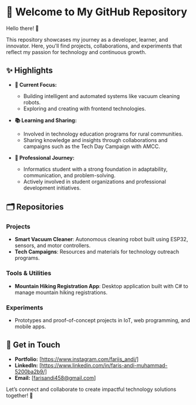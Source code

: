 # 🎁 Welcome to My GitHub Repository

Hello there! 👋

This repository showcases my journey as a developer, learner, and innovator. Here, you'll find projects, collaborations, and experiments that reflect my passion for technology and continuous growth.

## ✨ Highlights

- **🚀 Current Focus:**
  - Building intelligent and automated systems like vacuum cleaning robots.
  - Exploring and creating with frontend technologies.

- **📚 Learning and Sharing:**
  - Involved in technology education programs for rural communities.
  - Sharing knowledge and insights through collaborations and campaigns such as the Tech Day Campaign with AMCC.

- **💼 Professional Journey:**
  - Informatics student with a strong foundation in adaptability, communication, and problem-solving.
  - Actively involved in student organizations and professional development initiatives.

## 🗂 Repositories

### Projects
- **Smart Vacuum Cleaner**: Autonomous cleaning robot built using ESP32, sensors, and motor controllers.
- **Tech Campaigns**: Resources and materials for technology outreach programs.

### Tools & Utilities
- **Mountain Hiking Registration App**: Desktop application built with C# to manage mountain hiking registrations.

### Experiments
- Prototypes and proof-of-concept projects in IoT, web programming, and mobile apps.

## 🌟 Get in Touch

- **Portfolio:** [https://www.instagram.com/fariis_andi/]
- **LinkedIn:** [https://www.linkedin.com/in/faris-andi-muhammad-5200ba2b9/]
- **Email:** [farisandi458@gmail.com]

Let’s connect and collaborate to create impactful technology solutions together! 🤝
